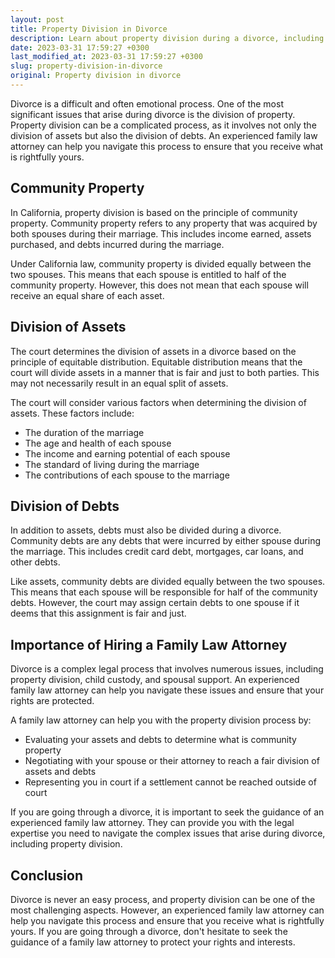 ```yaml
---
layout: post
title: Property Division in Divorce
description: Learn about property division during a divorce, including how assets and debts are divided, and the importance of hiring a family law attorney.
date: 2023-03-31 17:59:27 +0300
last_modified_at: 2023-03-31 17:59:27 +0300
slug: property-division-in-divorce
original: Property division in divorce
---
```


Divorce is a difficult and often emotional process. One of the most significant issues that arise during divorce is the division of property. Property division can be a complicated process, as it involves not only the division of assets but also the division of debts. An experienced family law attorney can help you navigate this process to ensure that you receive what is rightfully yours. 

## Community Property

In California, property division is based on the principle of community property. Community property refers to any property that was acquired by both spouses during their marriage. This includes income earned, assets purchased, and debts incurred during the marriage.

Under California law, community property is divided equally between the two spouses. This means that each spouse is entitled to half of the community property. However, this does not mean that each spouse will receive an equal share of each asset. 

## Division of Assets

The court determines the division of assets in a divorce based on the principle of equitable distribution. Equitable distribution means that the court will divide assets in a manner that is fair and just to both parties. This may not necessarily result in an equal split of assets.

The court will consider various factors when determining the division of assets. These factors include:

- The duration of the marriage
- The age and health of each spouse
- The income and earning potential of each spouse
- The standard of living during the marriage
- The contributions of each spouse to the marriage

## Division of Debts

In addition to assets, debts must also be divided during a divorce. Community debts are any debts that were incurred by either spouse during the marriage. This includes credit card debt, mortgages, car loans, and other debts.

Like assets, community debts are divided equally between the two spouses. This means that each spouse will be responsible for half of the community debts. However, the court may assign certain debts to one spouse if it deems that this assignment is fair and just.

## Importance of Hiring a Family Law Attorney

Divorce is a complex legal process that involves numerous issues, including property division, child custody, and spousal support. An experienced family law attorney can help you navigate these issues and ensure that your rights are protected.

A family law attorney can help you with the property division process by:

- Evaluating your assets and debts to determine what is community property
- Negotiating with your spouse or their attorney to reach a fair division of assets and debts
- Representing you in court if a settlement cannot be reached outside of court

If you are going through a divorce, it is important to seek the guidance of an experienced family law attorney. They can provide you with the legal expertise you need to navigate the complex issues that arise during divorce, including property division. 

## Conclusion

Divorce is never an easy process, and property division can be one of the most challenging aspects. However, an experienced family law attorney can help you navigate this process and ensure that you receive what is rightfully yours. If you are going through a divorce, don't hesitate to seek the guidance of a family law attorney to protect your rights and interests.